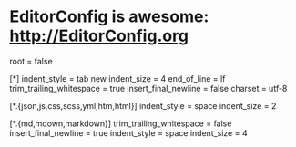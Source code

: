 # EditorConfig is awesome: http://EditorConfig.org
root = false

[*]
indent_style = tab new
indent_size = 4
end_of_line = lf
trim_trailing_whitespace = true
insert_final_newline = false
charset = utf-8

[*.{json,js,css,scss,yml,htm,html}]
indent_style = space
indent_size = 2

[*.{md,mdown,markdown}]
trim_trailing_whitespace = false
insert_final_newline = true
indent_style = space
indent_size = 4

